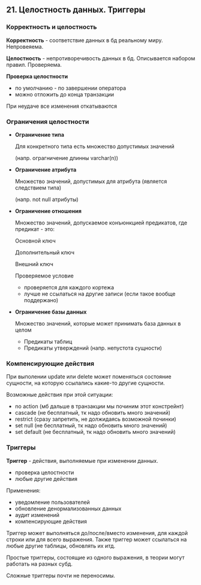 ## 21. Целостность данных. Триггеры


### Корректность и целостность

**Корректность** - соответствие данных в бд реальному миру. Непровеяема.

**Целостность** - непротиворечивость данных в бд. Описывается набором правил. Проверяема.

**Проверка целостности**
- по умолчанию - по завершении оператора
- можно отложить до конца транзакции

При неудаче все изменения откатываются


### Ограничения целостности

- **Ограничение типа**

    Для конкретного типа есть множество допустимых значений

    (напр. ограгничение длинны varchar(n))


- **Ограничение атрибута**

    Множество значений, допустимых для атрибута (является следствием типа)
    
    (напр. not null атрибуты)


- **Ограничение отношения**

    Множество значений, допускаемое конъюнкцией предикатов, где предикат - это:

    Основной ключ

    Дополнительный ключ

    Внешний ключ

    Проверяемое условие
    - проверяется для каждого кортежа
    - лучше не ссылаться на другие записи (если такое вообще поддержано)


- **Ограничение базы данных**

    Множество значений, которые может принимать база данных в целом

    - Предикаты таблиц
    - Предикаты утверждений (напр. непустота сущности)


### Компенсирующие действия

При выполении update или delete может поменяться состояние сущности,
на которую ссылались какие-то другие сущности.

Возможные действия при этой ситуации:
- no action (мб дальше в транзакции мы починим этот констрейнт)
- cascade (не бесплатный, тк надо обновить много значений)
- restrict (сразу запретить, не должидаясь возможной починки)
- set null (не бесплатный, тк надо обновить много значений)
- set default (не бесплатный, тк надо обновить много значений)


### Триггеры

**Триггер** - действия, выполняемые при изменении данных.

- проверка целостности
- любые другие действия

Применения:
- уведомление пользователей
- обновление денормализованных данных
- аудит изменений
- компенсирующие действия

Триггер может выполняться до/после/вместо изменения, 
для каждой строки или для всего выражения.
Также триггер может ссылаться на любые другие таблицы, обновлять их итд.

Простые триггеры, состоящие из одного выражения,
в теории могут работать на разных субд.

Сложные триггеры почти не переносимы.
